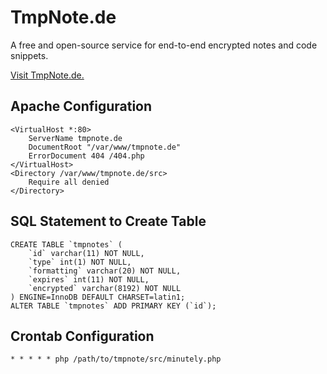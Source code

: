 # TmpNote.de

A free and open-source service for end-to-end encrypted notes and code snippets.

[Visit TmpNote.de.](https://tmpnote.de)

## Apache Configuration

    <VirtualHost *:80>
        ServerName tmpnote.de
        DocumentRoot "/var/www/tmpnote.de"
        ErrorDocument 404 /404.php
    </VirtualHost>
    <Directory /var/www/tmpnote.de/src>
        Require all denied
    </Directory>

## SQL Statement to Create Table

    CREATE TABLE `tmpnotes` (
        `id` varchar(11) NOT NULL,
        `type` int(1) NOT NULL,
        `formatting` varchar(20) NOT NULL,
        `expires` int(11) NOT NULL,
        `encrypted` varchar(8192) NOT NULL
    ) ENGINE=InnoDB DEFAULT CHARSET=latin1;
    ALTER TABLE `tmpnotes` ADD PRIMARY KEY (`id`);
    
## Crontab Configuration
    * * * * * php /path/to/tmpnote/src/minutely.php
